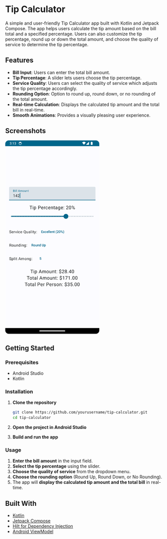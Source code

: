 # Tip Calculator

A simple and user-friendly Tip Calculator app built with Kotlin and Jetpack Compose. The app helps users calculate the tip amount based on the bill total and a specified percentage. Users can also customize the tip percentage, round up or down the total amount, and choose the quality of service to determine the tip percentage.

## Features

- **Bill Input**: Users can enter the total bill amount.
- **Tip Percentage**: A slider lets users choose the tip percentage.
- **Service Quality**: Users can select the quality of service which adjusts the tip percentage accordingly.
- **Rounding Option**: Option to round up, round down, or no rounding of the total amount.
- **Real-time Calculation**: Displays the calculated tip amount and the total bill in real-time.
- **Smooth Animations**: Provides a visually pleasing user experience.

## Screenshots
<img src="https://github.com/TheLogicals/Tip-Calculator/blob/master/Tip_Calculator_Main_Screen.png" alt="Main Screen" width="300"/>


## Getting Started

### Prerequisites

- Android Studio
- Kotlin

### Installation

1. **Clone the repository**

    ```bash
    git clone https://github.com/yourusername/tip-calculator.git
    cd tip-calculator
    ```

2. **Open the project in Android Studio**

3. **Build and run the app**

### Usage

1. **Enter the bill amount** in the input field.
2. **Select the tip percentage** using the slider.
3. **Choose the quality of service** from the dropdown menu.
4. **Choose the rounding option** (Round Up, Round Down, or No Rounding).
5. The app will **display the calculated tip amount and the total bill** in real-time.

## Built With

- [Kotlin](https://kotlinlang.org/)
- [Jetpack Compose](https://developer.android.com/jetpack/compose)
- [Hilt for Dependency Injection](https://developer.android.com/training/dependency-injection/hilt-android)
- [Android ViewModel](https://developer.android.com/topic/libraries/architecture/viewmodel)


